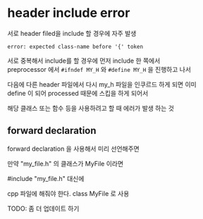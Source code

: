 # header include error
서로 header filed을 include 할 경우에 자주 발생   
```
error: expected class-name before '{' token 

```

서로 중복해서 include를 할 경우에 먼저 include 한 쪽에서  
preprocessor 에서 `#ifndef MY_H` 와 `#define MY_H` 을 진행하고 나서   

다음에 다른 header 파일에서 다시 my_h 파일을 인쿠르드 하게 되면 이미   
define 이 되어 processed 때문에 스킵을 하게 되어서   

해당 클래스 또는 함수 등을 사용하려고 할 때 에러가 발생 하는 것

## forward declaration
forward declaration 을 사용해서 미리 선언해주면  


만약 "my_file.h" 의 클래스가 MyFile 이라면  

#include "my_file.h" 대신에   

cpp 파일에 해줘야 한다.  class MyFile  로 사용


TODO: 좀 더 업데이트 하기



